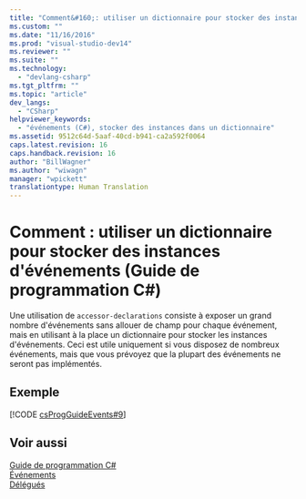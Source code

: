 ```yaml
---
title: "Comment&#160;: utiliser un dictionnaire pour stocker des instances d&#39;&#233;v&#233;nements (Guide de programmation&#160;C#) | Microsoft Docs"
ms.custom: ""
ms.date: "11/16/2016"
ms.prod: "visual-studio-dev14"
ms.reviewer: ""
ms.suite: ""
ms.technology: 
  - "devlang-csharp"
ms.tgt_pltfrm: ""
ms.topic: "article"
dev_langs: 
  - "CSharp"
helpviewer_keywords: 
  - "événements (C#), stocker des instances dans un dictionnaire"
ms.assetid: 9512c64d-5aaf-40cd-b941-ca2a592f0064
caps.latest.revision: 16
caps.handback.revision: 16
author: "BillWagner"
ms.author: "wiwagn"
manager: "wpickett"
translationtype: Human Translation
---
```

# Comment&#160;: utiliser un dictionnaire pour stocker des instances d&#39;&#233;v&#233;nements (Guide de programmation&#160;C#)
Une utilisation de `accessor-declarations` consiste à exposer un grand nombre d'événements sans allouer de champ pour chaque événement, mais en utilisant à la place un dictionnaire pour stocker les instances d'événements.  Ceci est utile uniquement si vous disposez de nombreux événements, mais que vous prévoyez que la plupart des événements ne seront pas implémentés.  
  
## Exemple  
 [!CODE [csProgGuideEvents#9](../CodeSnippet/VS_Snippets_VBCSharp/csProgGuideEvents#9)]  
  
## Voir aussi  
 [Guide de programmation C\#](../../../csharp/programming-guide/index.md)   
 [Événements](../../../csharp/programming-guide/events/index.md)   
 [Délégués](../../../csharp/programming-guide/delegates/index.md)